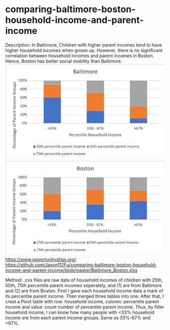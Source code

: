 # comparing-baltimore-boston-household-income-and-parent-income
Description: 
In Baltimore, Children with higher parent incomes tend to have higher household incomes when grown up. However, there is no significant correlation between household incomes and parent incomes in Boston. Hence, Boston has better social mobility than Baltimore.
![](https://github.com/Jason112Fu/comparing-baltimore-boston-household-income-and-parent-income/blob/master/Baltimore.png) ![](https://github.com/Jason112Fu/comparing-baltimore-boston-household-income-and-parent-income/blob/master/Boston.png)
https://www.opportunityatlas.org/
https://github.com/Jason112Fu/comparing-baltimore-boston-household-income-and-parent-income/blob/master/Baltimore_Boston.xlsx

Method:
.cvs files are raw data of household incomes of children with 25th, 50th, 75th percentile parent incomes seperately, and (1) are from Baltimore and (2) are from Boston. First I gave each household income data a mark of its percentile parent income. Then merged three tables into one. After that, I creat a Pivot table with row: household income, colomn: percentile parent income and value: count number of percentile parent income. Thus, by filter household income, I can know how many people with <33% household income are from each parent income groups. Same as 33%-67% and >67%. 
